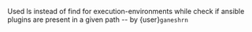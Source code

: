Used ls instead of find for execution-environments while
check if ansible plugins are present in a given path -- by {user}`ganeshrn`